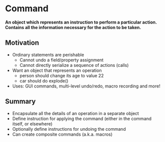 # Command
**An object which represents an instruction to perform a particular action. Contains all the information necessary for the action to be taken.**

## Motivation
- Ordinary statements are perishable
  - Cannot undo a field/property assignment
  - Cannot directly serialize a sequence of actions (calls)
- Want an object that represents an operation
  - person should change its age to value 22
  - car should do explode()
- Uses: GUI commands, multi-level undo/redo, macro recording and more!

## Summary
- Encapsulate all the details of an operation in a separate object
- Define instruction for applying the command (either in the command itself, or elsewhere)
- Optionally define instructions for undoing the command
- Can create composite commands (a.k.a. macros)